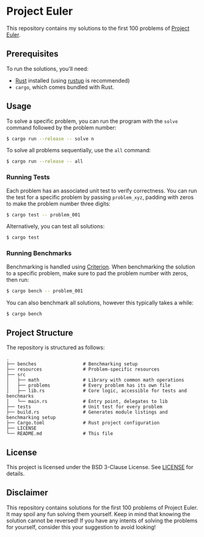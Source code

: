 # Project Euler
This repository contains my solutions to the first 100 problems of [Project Euler](https://projecteuler.net/).


## Prerequisites
To run the solutions, you'll need:
- [Rust](https://rust-lang.org/) installed (using [rustup](https://rustup.rs/) is recommended)
- `cargo`, which comes bundled with Rust.


## Usage
To solve a specific problem, you can run the program with the `solve` command followed by the problem number:
```sh
$ cargo run --release -- solve n
```

To solve all problems sequentially, use the `all` command:
```sh
$ cargo run --release -- all
```


### Running Tests
Each problem has an associated unit test to verify correctness. You can run the test for a specific problem by passing
`problem_xyz`, padding with zeros to make the problem number three digits:
```sh
$ cargo test -- problem_001
```

Alternatively, you can test all solutions:
```sh
$ cargo test
```


### Running Benchmarks
Benchmarking is handled using [Criterion](https://github.com/bheisler/criterion.rs). When benchmarking the solution to
a specific problem, make sure to pad the problem number with zeros, then run:
```sh
$ cargo bench -- problem_001
```

You can also benchmark all solutions, however this typically takes a while:
```sh
$ cargo bench
```


## Project Structure
The repository is structured as follows:
```
.
├── benches                 # Benchmarking setup
├── resources               # Problem-specific resources
├── src
│   ├── math                # Library with common math operations
│   ├── problems            # Every problem has its own file
│   ├── lib.rs              # Core logic, accessible for tests and benchmarks
│   └── main.rs             # Entry point, delegates to lib
├── tests                   # Unit test for every problem
├── build.rs                # Generates module listings and benchmarking setup
├── Cargo.toml              # Rust project configuration
├── LICENSE
└── README.md               # This file
```


## License
This project is licensed under the BSD 3-Clause License. See [LICENSE](./LICENSE) for details.


## Disclaimer
This repository contains solutions for the first 100 problems of Project Euler. It may spoil any fun solving them
yourself. Keep in mind that knowing the solution cannot be reversed! If you have any intents of solving the problems
for yourself, consider this your suggestion to avoid looking!
